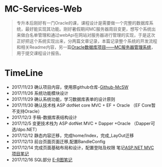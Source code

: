 # MC-Services-Web

>专升本后刚好有一门Oracle的课，课程设计是需要做一个完整的数据库系统，最好能实现其功能。刚好暑假期间MC服务器周目变更，想写个系统出来做白名单管理和通过webApi在网站对服务器进行管理的实现，于是这次正好把这个系统实现出来，分两篇文章记录，本篇记录整个系统的开发流程和相关Readme内容，另一篇[Oracle数据库项目——MC服务器管理系统](https://ns96.com/2017/12/10/oracle-mc-server/)，用于提交课程设计报告。

# TimeLine
- 2017/11/23 确认项目内容，使用原github仓库-[Github-McSW](https://github.com/raphaelli/MCServicesWeb)
- 2017/11/26 系统功能模块设计
- 2017/11/29 确认系统功能，学习数据库表单的设计原则
- 2017/11/30 确认技术栈 ASP dotNet core MVC + EF + Oracle （EF Core暂不支持Oracle）
- 2017/12/3  手稿-数据库表结构设计
- 2017/12/5  变更技术栈为 ASP dotNet MVC + Dapper +Oracle （Dapper可选/dpo.NET）
- 2017/12/12 静态内容迁移，完成home/Index，完成_LayOut迁移
- 2017/12/13 前台页面页面迁移,配置BandleConfig
- 2017/12/14 完成页面基础布局和设计，配置登陆及权限 笔记[ASP.NET MVC项目笔记](https://ns96.com/2017/12/13/aspdotnet-note/)
- 2017/12/16 SQL部分 [E-R图笔记](https://ns96.com/2017/12/17/sql-er/)
